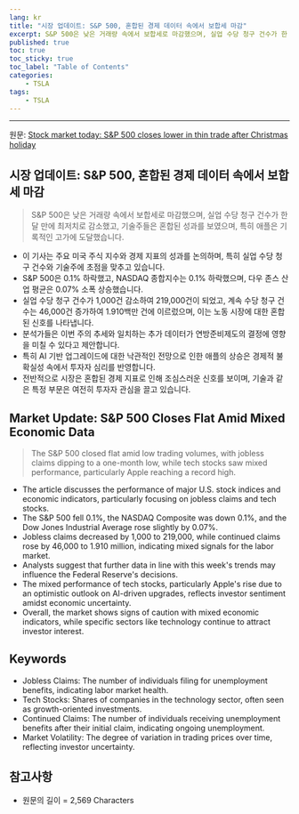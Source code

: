 ```yaml
---
lang: kr
title: "시장 업데이트: S&P 500, 혼합된 경제 데이터 속에서 보합세 마감"
excerpt: S&P 500은 낮은 거래량 속에서 보합세로 마감했으며, 실업 수당 청구 건수가 한 달 만에 최저치로 감소했고, 기술주들은 혼합된 성과를 보였으며, 특히 애플은 기록적인 고가에 도달했습니다.
published: true
toc: true
toc_sticky: true
toc_label: "Table of Contents"
categories:
    - TSLA
tags:
    - TSLA
---
```


---

  원문: [Stock market today: S&P 500 closes lower in thin trade after Christmas holiday](https://www.investing.com/news/stock-market-news/stock-market-today-sp-500-closes-lower-in-thin-trade-after-christmas-holiday-3788646)

## 시장 업데이트: S&P 500, 혼합된 경제 데이터 속에서 보합세 마감

> S&P 500은 낮은 거래량 속에서 보합세로 마감했으며, 실업 수당 청구 건수가 한 달 만에 최저치로 감소했고, 기술주들은 혼합된 성과를 보였으며, 특히 애플은 기록적인 고가에 도달했습니다.


- 이 기사는 주요 미국 주식 지수와 경제 지표의 성과를 논의하며, 특히 실업 수당 청구 건수와 기술주에 초점을 맞추고 있습니다.
- S&P 500은 0.1% 하락했고, NASDAQ 종합지수는 0.1% 하락했으며, 다우 존스 산업 평균은 0.07% 소폭 상승했습니다.
- 실업 수당 청구 건수가 1,000건 감소하여 219,000건이 되었고, 계속 수당 청구 건수는 46,000건 증가하여 1.910백만 건에 이르렀으며, 이는 노동 시장에 대한 혼합된 신호를 나타냅니다.
- 분석가들은 이번 주의 추세와 일치하는 추가 데이터가 연방준비제도의 결정에 영향을 미칠 수 있다고 제안합니다.
- 특히 AI 기반 업그레이드에 대한 낙관적인 전망으로 인한 애플의 상승은 경제적 불확실성 속에서 투자자 심리를 반영합니다.
- 전반적으로 시장은 혼합된 경제 지표로 인해 조심스러운 신호를 보이며, 기술과 같은 특정 부문은 여전히 투자자 관심을 끌고 있습니다.

## Market Update: S&P 500 Closes Flat Amid Mixed Economic Data

> The S&P 500 closed flat amid low trading volumes, with jobless claims dipping to a one-month low, while tech stocks saw mixed performance, particularly Apple reaching a record high.


- The article discusses the performance of major U.S. stock indices and economic indicators, particularly focusing on jobless claims and tech stocks.
- The S&P 500 fell 0.1%, the NASDAQ Composite was down 0.1%, and the Dow Jones Industrial Average rose slightly by 0.07%.
- Jobless claims decreased by 1,000 to 219,000, while continued claims rose by 46,000 to 1.910 million, indicating mixed signals for the labor market.
- Analysts suggest that further data in line with this week's trends may influence the Federal Reserve's decisions.
- The mixed performance of tech stocks, particularly Apple's rise due to an optimistic outlook on AI-driven upgrades, reflects investor sentiment amidst economic uncertainty.
- Overall, the market shows signs of caution with mixed economic indicators, while specific sectors like technology continue to attract investor interest.

## Keywords

- Jobless Claims: The number of individuals filing for unemployment benefits, indicating labor market health.
- Tech Stocks: Shares of companies in the technology sector, often seen as growth-oriented investments.
- Continued Claims: The number of individuals receiving unemployment benefits after their initial claim, indicating ongoing unemployment.
- Market Volatility: The degree of variation in trading prices over time, reflecting investor uncertainty.

## 참고사항

- 원문의 길이 = 2,569 Characters

